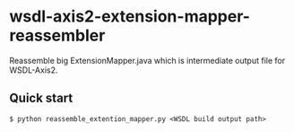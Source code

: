 # wsdl-axis2-extension-mapper-reassembler
Reassemble big ExtensionMapper.java which is intermediate output file for WSDL-Axis2.

## Quick start
    $ python reassemble_extention_mapper.py <WSDL build output path>
